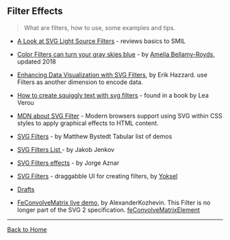 ## Filter Effects
> What are filters, how to use, some examples and tips.

* [A Look at SVG Light Source Filters](https://css-tricks.com/look-svg-light-source-filters/) - reviews basics to SMIL
* [Color Filters can turn your gray skies blue](https://css-tricks.com/color-filters-can-turn-your-gray-skies-blue/) - by [Amelia Bellamy-Royds](https://twitter.com/AmeliasBrain), updated 2018
* [Enhancing Data Visualization with SVG Filters](http://vasir.net/blog/data-visualization/enhancing-data-visualization-with-svg-filters), by Erik Hazzard.  use Filters as another dimension to encode data.

* [How to create squiggly text with svg filters](https://codepen.io/knbknb/pen/wvemXOO) - found in a book by Lea  Verou
* [MDN about SVG Filter](https://developer.mozilla.org/en-US/docs/Web/SVG/Applying_SVG_effects_to_HTML_content) - Modern browsers support using SVG within CSS styles to apply graphical effects to HTML content.
* [SVG Filters](http://apike.ca/prog_svg_filters.html) - by Matthew Bystedt Tabular list of demos
* [SVG Filters List ](http://tutorials.jenkov.com/svg/filters.html) - by Jakob Jenkov
* [SVG Filters effects](http://jorgeatgu.github.io/svg-filters/) - by Jorge Aznar
* [SVG Filters](https://yoksel.github.io/svg-filters/) - draggabble UI for creating filters, by [Yoksel](https://twitter.com/yoksel_en)

* [Drafts](https://drafts.fxtf.org/filter-effects)
* [FeConvolveMatrix live demo](https://github.com/AlexanderKozhevin/svg-convolution-matrix), by AlexanderKozhevin. This Filter is no longer part of the SVG 2 specification. [feConvolveMatrixElement](https://drafts.fxtf.org/filter-effects/#feConvolveMatrixElement)

---
[Back to Home](https://github.com/knbknb/awesome-svg)
